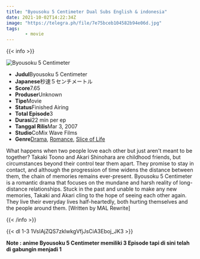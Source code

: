 ```yaml
---
title: "Byousoku 5 Centimeter Dual Subs English & indonesia"
date: 2021-10-02T14:22:34Z
image: "https://telegra.ph/file/7e75bceb104582b94e06d.jpg"
tags:
       - movie
---
```


{{< info >}}

<div class="aniFilz">
  <img alt="Byousoku 5 Centimeter" class="aniMage" src="https://cdn.myanimelist.net/images/anime/1410/112994.jpg" title="Byousoku 5 Centimeter">
  <div class="aniInfo">
    <ul>
      <li><b>Judul</b><span>Byousoku 5 Centimeter</span></li>
      <li><b>Japanese</b><span>秒速５センチメートル</span></li>
      <li><b>Score</b><span>7.65</span></li>
      <li><b>Produser</b><span>Unknown</span></li>
      <li><b>Tipe</b><span>Movie</span></li>
      <li><b>Status</b><span>Finished Airing</span></li>
      <li><b>Total Episode</b><span>3</span></li>
      <li><b>Durasi</b><span>22 min per ep</span></li>
      <li><b>Tanggal Rilis</b><span>Mar 3, 2007</span></li>
      <li><b>Studio</b><span>CoMix Wave Films</span></li>
      <li><b>Genre</b><span><a href="/search/label/Drama" title="Drama">Drama</a>, <a href="/search/label/Romance" title="Romance">Romance</a>, <a href="/search/label/Slice of Life" title="Slice of Life">Slice of Life</a></span></li>
    </ul>
  </div>
  <div class="aniSinoc">
    <p>What happens when two people love each other but just aren't meant to be together? Takaki Toono and Akari Shinohara are childhood friends, but circumstances beyond their control tear them apart. They promise to stay in contact, and although the progression of time widens the distance between them, the chain of memories remains ever-present. Byousoku 5 Centimeter is a romantic drama that focuses on the mundane and harsh reality of long-distance relationships. Stuck in the past and unable to make any new memories, Takaki and Akari cling to the hope of seeing each other again. They live their everyday lives half-heartedly, both hurting themselves and the people around them. [Written by MAL Rewrite]</p>
  </div>
</div>

{{< /info >}}

{{< dl 1-3 1VsIAjZQS7zklwkgVfjJsCiA3Eboj_JK3 >}}

****Note : anime Byousoku 5 Centimeter memiliki 3 Episode tapi di sini telah di gabungin menjadi 1****
